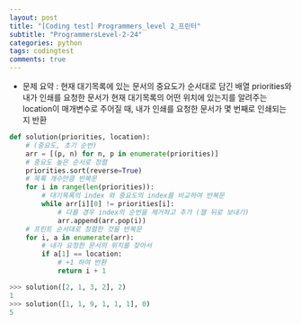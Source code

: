 ```yaml
---
layout: post
title: "[Coding test] Programmers_level 2_프린터"
subtitle: "ProgrammersLevel-2-24"
categories: python
tags: codingtest
comments: true
---
```


* 문제 요약 : 현재 대기목록에 있는 문서의 중요도가 순서대로 담긴 배열 priorities와 내가 인쇄를 요청한 문서가 현재 대기목록의 어떤 위치에 있는지를 알려주는 location이 매개변수로 주어질 때, 내가 인쇄를 요청한 문서가 몇 번째로 인쇄되는지 반환

```python
def solution(priorities, location):
    # (중요도, 초기 순번)
    arr = [(p, n) for n, p in enumerate(priorities)]
    # 중요도 높은 순서로 정렬
    priorities.sort(reverse=True)
    # 목록 개수만큼 반복문
    for i in range(len(priorities)):
        # 대기목록의 index 와 중요도의 index를 비교하여 반복문
        while arr[i][0] != priorities[i]:
            # 다를 경우 index의 순번을 제거하고 추가 (잴 뒤로 보내기)
            arr.append(arr.pop(i))
    # 프린트 순서대로 정렬한 것을 반복문
    for i, a in enumerate(arr):
        # 내가 요청한 문서의 위치를 찾아서
        if a[1] == location:
            # +1 하여 반환
            return i + 1
```

```python
>>> solution([2, 1, 3, 2], 2)
1
>>> solution([1, 1, 9, 1, 1, 1], 0)
5
```